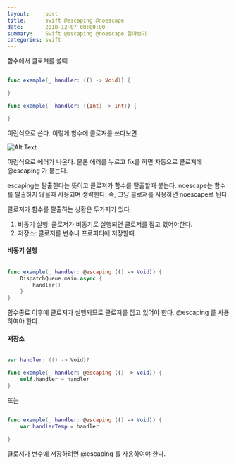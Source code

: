 ```yaml
---
layout:     post
title:      swift @escaping @noescape
date:       2018-12-07 08:00:00
summary:    Swift @escaping @noescape 알아보기
categories: swift
---
```



함수에서 클로져를 쓸때

```Swift

func example(_ handler: (() -> Void)) {

}

func example(_ handler: ((Int) -> Int)) {

}

```

이런식으로 쓴다.
이렇게 함수에 클로져를 쓰다보면

![Alt Text](/tec/images/2018/12/escape/error.png)

이런식으로 에러가 나온다.
물론 에러를 누르고 fix를 하면 자동으로 클로져에 @escaping 가 붙는다.

escaping는 탈출한다는 뜻이고 클로져가 함수를 탈출할때 붙는다.
noescape는 함수를 탈출하지 않을때 사용되며 생략한다. 즉, 그냥 클로져를 사용하면 noescape로 된다.

클로져가 함수를 탈출하는 상황은 두가지가 있다.
1) 비동기 실행: 클로저가 비동기로 실행되면 클로저를 잡고 있어야한다.
2) 저장소: 클로저를 변수나 프로퍼티에 저장할때.

#### 비동기 실행

```Swift

func example(_ handler: @escaping (() -> Void)) {
    DispatchQueue.main.async {
        handler()
    }
}

```

함수종료 이후에 클로져가 실행되므로 클로져를 잡고 있어야 한다. @escaping 를 사용하여야 한다.

#### 저장소

```Swift

var handler: (() -> Void)?

func example(_ handler: @escaping (() -> Void)) {
    self.handler = handler
}

```

또는

```Swift

func example(_ handler: @escaping (() -> Void)) {
    var handlerTemp = handler

}

```

클로져가 변수에 저장하려면 @escaping 를 사용하여야 한다.
